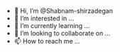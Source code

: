 - 👋 Hi, I’m @Shabnam-shirzadegan
- 👀 I’m interested in ...
- 🌱 I’m currently learning ...
- 💞️ I’m looking to collaborate on ...
- 📫 How to reach me ...

<!---
Shabnam-shirzadegan/Shabnam-shirzadegan is a ✨ special ✨ repository because its `README.md` (this file) appears on your GitHub profile.
You can click the Preview link to take a look at your changes.
--->

